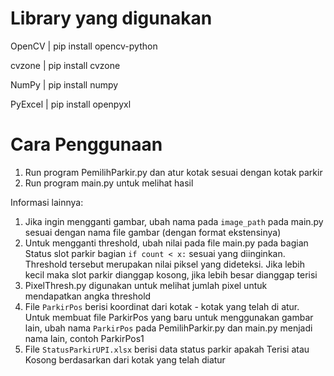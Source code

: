# Library yang digunakan

OpenCV | pip install opencv-python

cvzone | pip install cvzone

NumPy | pip install numpy

PyExcel | pip install openpyxl

# Cara Penggunaan

1. Run program PemilihParkir.py dan atur kotak sesuai dengan kotak parkir
2. Run program main.py untuk melihat hasil

Informasi lainnya:
1. Jika ingin mengganti gambar, ubah nama pada `image_path` pada main.py sesuai dengan nama file gambar (dengan format ekstensinya)
2. Untuk mengganti threshold, ubah nilai pada file main.py pada bagian Status slot parkir bagian `if count < x:` sesuai yang diinginkan. Threshold tersebut merupakan nilai piksel yang dideteksi. Jika lebih kecil maka slot parkir dianggap kosong, jika lebih besar dianggap terisi
3. PixelThresh.py digunakan untuk melihat jumlah pixel untuk mendapatkan angka threshold
4. File `ParkirPos` berisi koordinat dari kotak - kotak yang telah di atur. Untuk membuat file ParkirPos yang baru untuk menggunakan gambar lain, ubah nama `ParkirPos` pada PemilihParkir.py dan main.py menjadi nama lain, contoh ParkirPos1
5. File `StatusParkirUPI.xlsx` berisi data status parkir apakah Terisi atau Kosong berdasarkan dari kotak yang telah diatur
